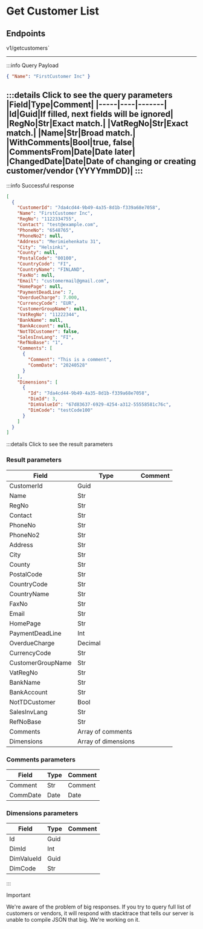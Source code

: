 # Get Customer List

## Endpoints

<!--@include: @/dist/md/api_url.md-->v1/getcustomers`

---
:::info Query Payload
```json
{ "Name": "FirstCustomer Inc" }
```
:::details Click to see the query parameters
|Field|Type|Comment|
|-----|----|-------|
|Id|Guid|If filled, next fields will be ignored|
|RegNo|Str|Exact match.|
|VatRegNo|Str|Exact match.|
|Name|Str|Broad match.|
|WithComments|Bool|true, false|
|CommentsFrom|Date|Date later|
|ChangedDate|Date|Date of changing or creating customer/vendor (YYYYmmDD)|
:::
---
:::info Successful response
```json
[
  {
    "CustomerId": "7da4cd44-9b49-4a35-8d1b-f339a68e7058",
    "Name": "FirstCustomer Inc",
    "RegNo": "1122334755",
    "Contact": "test@example.com",
    "PhoneNo": "6548765",
    "PhoneNo2": null,
    "Address": "Merimiehenkatu 31",
    "City": "Helsinki",
    "County": null,
    "PostalCode": "00100",
    "CountryCode": "FI",
    "CountryName": "FINLAND",
    "FaxNo": null,
    "Email": "customermail@gmail.com",
    "HomePage": null,
    "PaymentDeadLine": 7,
    "OverdueCharge": 7.000,
    "CurrencyCode": "EUR",
    "CustomerGroupName": null,
    "VatRegNo": "11222344",
    "BankName": null,
    "BankAccount": null,
    "NotTDCustomer": false,
    "SalesInvLang": "FI",
    "RefNoBase": "1",
    "Comments": [
      {
        "Comment": "This is a comment",
        "CommDate": "20240528"
      }
    ],
    "Dimensions": [
      {
        "Id": "7da4cd44-9b49-4a35-8d1b-f339a68e7058",
        "DimId": 3,
        "DimValueId": "67d83637-6929-4254-a312-55558581c76c",
        "DimCode": "testCode100"
      }
    ]
  }
]
```
:::details Click to see the result parameters

### Result parameters

|Field|Type|Comment|
|-----|----|-------|
|CustomerId|Guid||
|Name|Str||
|RegNo|Str||
|Contact|Str||
|PhoneNo|Str||
|PhoneNo2|Str||
|Address|Str||
|City|Str||
|County|Str||
|PostalCode|Str||
|CountryCode|Str||
|CountryName|Str||
|FaxNo|Str||
|Email|Str||
|HomePage|Str||
|PaymentDeadLine|Int||
|OverdueCharge|Decimal||
|CurrencyCode|Str||
|CustomerGroupName|Str||
|VatRegNo|Str||
|BankName|Str||
|BankAccount|Str||
|NotTDCustomer|Bool||
|SalesInvLang|Str||
|RefNoBase|Str||
|Comments|Array of comments||
|Dimensions|Array of dimensions||
### Comments parameters

|Field|Type|Comment|
|-----|----|-------|
|Comment|Str|Comment|
|CommDate|Date|Date|

### Dimensions parameters

|Field|Type|Comment|
|-----|----|-------|
|Id|Guid||
|DimId|Int||
|DimValueId|Guid||
|DimCode|Str||
:::

> [!IMPORTANT]
> We're aware of the problem of big responses. If you try to query full list of customers or vendors, it will respond with stacktrace that tells our server is unable to compile JSON that big. We're working on it.